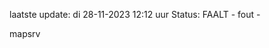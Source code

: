 laatste update: 
di 28-11-2023 12:12   uur 
Status: FAALT - fout - 
<div class="service R">mapsrv</div>